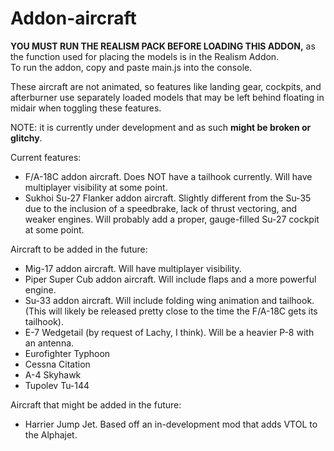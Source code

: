 # Addon-aircraft

**YOU MUST RUN THE REALISM PACK BEFORE LOADING THIS ADDON,** as the function used for placing the models is in the Realism Addon.</br>
To run the addon, copy and paste main.js into the console.

These aircraft are not animated, so features like landing gear, cockpits, and afterburner use separately loaded models that may be left behind floating in midair when toggling these features.

NOTE: it is currently under development and as such **might be broken or glitchy**.

Current features:
- F/A-18C addon aircraft. Does NOT have a tailhook currently. Will have multiplayer visibility at some point.
- Sukhoi Su-27 Flanker addon aircraft. Slightly different from the Su-35 due to the inclusion of a speedbrake, lack of thrust vectoring, and weaker engines. Will probably add a proper, gauge-filled Su-27 cockpit at some point.

Aircraft to be added in the future:</br>
- Mig-17 addon aircraft. Will have multiplayer visibility.
- Piper Super Cub addon aircraft. Will include flaps and a more powerful engine.
- Su-33 addon aircraft. Will include folding wing animation and tailhook. (This will likely be released pretty close to the time the F/A-18C gets its tailhook).
- E-7 Wedgetail (by request of Lachy, I think). Will be a heavier P-8 with an antenna.
- Eurofighter Typhoon
- Cessna Citation
- A-4 Skyhawk
- Tupolev Tu-144

Aircraft that might be added in the future:
- Harrier Jump Jet. Based off an in-development mod that adds VTOL to the Alphajet.
